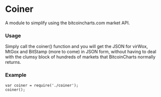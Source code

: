 # Coiner

A module to simplify using the bitcoincharts.com market API.

### Usage

Simply call the coiner() function and you will get the JSON for virWox, MtGox and BitStamp (more to come) in JSON form, without having to deal with the clumsy block of hundreds of markets that BitcoinCharts normally returns.

### Example

    var coiner = require('./coiner');
    coiner();